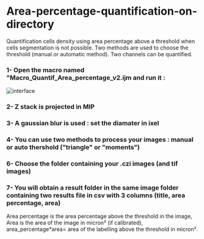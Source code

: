 # Area-percentage-quantification-on-directory
Quantification  cells density using area percentage above a threshold when cells segmentation is not possible. Two methods are used to choose the threshold (manual or automatic method). Two channels can be quantified.

### 1- Open the macro named "Macro_Quantif_Area_percentage_v2.ijm and run it :
![interface](https://user-images.githubusercontent.com/41480459/228158116-d758b401-a873-45f5-ac9c-869ae67a495a.jpg)
### 2- Z stack is projected in MIP 
### 3- A gaussian blur is used : set the diamater in ixel
### 4- You can use two methods to process your images : manual or auto thershold  ("triangle" or "moments")
### 6- Choose the folder containing your .czi images (and tif images)
### 7- You will obtain a result folder in the same image folder containing two results file in csv with 3 columns (title, area percentage, area) 
Area percentage is the area percentage above the threshold in the image, Area is the area of the image in micron² (if calibrated), area_percentage*area= area of the labelling above the threshold in micron².


